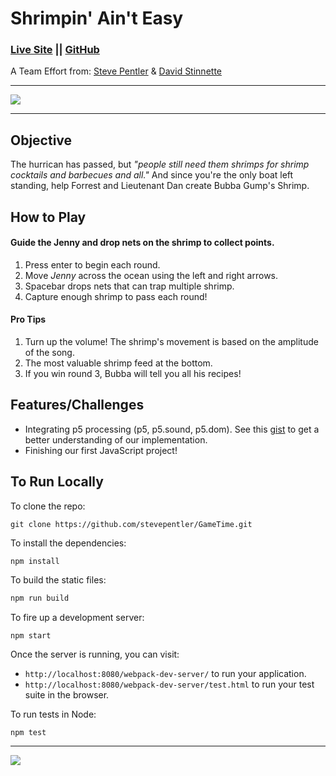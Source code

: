 # Shrimpin' Ain't Easy
### [Live Site](http://stevepentler.github.io/GameTime/) || [GitHub](https://github.com/stevepentler/GameTime)

A Team Effort from:
[Steve Pentler](https://github.com/stevepentler) & [David Stinnette](https://github.com/dastinnette)
___
![](http://g.recordit.co/GQ0WUINzlO.gif)
___
## Objective
The hurrican has passed, but *"people still need them shrimps for shrimp cocktails and barbecues and all."* And since you're the only boat left standing, help Forrest and Lieutenant Dan create Bubba Gump's Shrimp. 

## How to Play
#### Guide the Jenny and drop nets on the shrimp to collect points.
1. Press enter to begin each round.
2. Move *Jenny* across the ocean using the left and right arrows.
3. Spacebar drops nets that can trap multiple shrimp.
4. Capture enough shrimp to pass each round!

#### Pro Tips
1. Turn up the volume! The shrimp's movement is based on the amplitude of the song.
2. The most valuable shrimp feed at the bottom. 
3. If you win round 3, Bubba will tell you all his recipes!

## Features/Challenges
- Integrating p5 processing (p5, p5.sound, p5.dom). See this [gist](https://gist.github.com/stevepentler/99d89ad4ef79b9fae0dd628961e7bbd7) to get a better understanding of our implementation.
- Finishing our first JavaScript project!

## To Run Locally

To clone the repo: 
``` 
git clone https://github.com/stevepentler/GameTime.git
```

To install the dependencies:

```
npm install
```

To build the static files:

```js
npm run build
```

To fire up a development server:

```
npm start
```

Once the server is running, you can visit:

* `http://localhost:8080/webpack-dev-server/` to run your application.
* `http://localhost:8080/webpack-dev-server/test.html` to run your test suite in the browser.


To run tests in Node:

```js
npm test
```
___
![](http://chrisvonada.com/wp-content/uploads/2015/11/The-Tide-Turns1.jpg)
